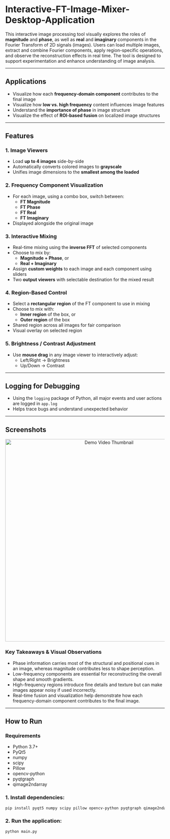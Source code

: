 # Interactive-FT-Image-Mixer-Desktop-Application

This interactive image processing tool visually explores the roles of **magnitude** and **phase**, as well as **real** and **imaginary** components in the Fourier Transform of 2D signals (images). Users can load multiple images, extract and combine Fourier components, apply region-specific operations, and observe the reconstruction effects in real time. The tool is designed to support experimentation and enhance understanding of image analysis.

---

## Applications

* Visualize how each **frequency-domain component** contributes to the final image
* Visualize how **low vs. high frequency** content influences image features
* Understand the **importance of phase** in image structure
* Visualize the effect of **ROI-based fusion** on localized image structures

---

## Features

### 1. Image Viewers

* Load **up to 4 images** side-by-side
* Automatically converts colored images to **grayscale**
* Unifies image dimensions to the **smallest among the loaded**

### 2. Frequency Component Visualization

* For each image, using a combo box, switch between:
  * **FT Magnitude**
  * **FT Phase**
  * **FT Real**
  * **FT Imaginary**
* Displayed alongside the original image

### 3. Interactive Mixing

* Real-time mixing using the **inverse FFT** of selected components
* Choose to mix by:
  * **Magnitude + Phase**, or
  * **Real + Imaginary**
* Assign **custom weights** to each image and each component using sliders
* Two **output viewers** with selectable destination for the mixed result

### 4. Region-Based Control

* Select a **rectangular region** of the FT component to use in mixing
* Choose to mix with:
  * **Inner region** of the box, or
  * **Outer region** of the box
* Shared region across all images for fair comparison
* Visual overlay on selected region

### 5. Brightness / Contrast Adjustment

* Use **mouse drag** in any image viewer to interactively adjust:
  * Left/Right → Brightness
  * Up/Down → Contrast

---

## Logging for Debugging

* Using the ```logging``` package of Python, all major events and user actions are logged in `app.log`
* Helps trace bugs and understand unexpected behavior

---

## Screenshots

<div align="center">
  <a href="https://www.youtube.com/watch?v=gJun0gbB3IM&autoplay=1" target="_blank">
    <img src="https://img.youtube.com/vi/gJun0gbB3IM/0.jpg" alt="Demo Video Thumbnail" width="640">
  </a>
</div>

### Key Takeaways & Visual Observations

- Phase information carries most of the structural and positional cues in an image, whereas magnitude contributes less to shape perception.
- Low-frequency components are essential for reconstructing the overall shape and smooth gradients.
- High-frequency regions introduce fine details and texture but can make images appear noisy if used incorrectly.
- Real-time fusion and visualization help demonstrate how each frequency-domain component contributes to the final image.

---

## How to Run

### Requirements

- Python 3.7+
- PyQt5
- numpy
- scipy
- Pillow
- opencv-python
- pyqtgraph
- qimage2ndarray

### 1. Install dependencies:

   ```bash
   pip install pyqt5 numpy scipy pillow opencv-python pyqtgraph qimage2ndarray
   ```
   
### 2. Run the application:

   ```bash
   python main.py
   ```
